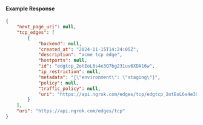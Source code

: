 <!-- Code generated for API Clients. DO NOT EDIT. -->

#### Example Response

```json
{
	"next_page_uri": null,
	"tcp_edges": [
		{
			"backend": null,
			"created_at": "2024-11-15T14:24:05Z",
			"description": "acme tcp edge",
			"hostports": null,
			"id": "edgtcp_2otEoL6s4e3Q7bg231uv6XDA16w",
			"ip_restriction": null,
			"metadata": "{\"environment\": \"staging\"}",
			"policy": null,
			"traffic_policy": null,
			"uri": "https://api.ngrok.com/edges/tcp/edgtcp_2otEoL6s4e3Q7bg231uv6XDA16w"
		}
	],
	"uri": "https://api.ngrok.com/edges/tcp"
}
```
